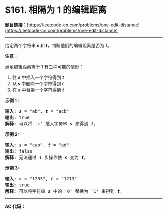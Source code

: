 # $161. 相隔为 1 的编辑距离

**题目链接：**[https://leetcode-cn.com/problems/one-edit-distance](https://leetcode-cn.com/problems/one-edit-distance)

---

<div class="content__1Y2H">
 <div class="notranslate">
  <p>给定两个字符串&nbsp;<strong><em>s </em></strong>和<strong><em> t</em></strong>，判断他们的编辑距离是否为 1。</p> 
  <p><strong>注意：</strong></p> 
  <p>满足编辑距离等于 1 有三种可能的情形：</p> 
  <ol> 
   <li>往 <em><strong>s</strong></em>&nbsp;中插入一个字符得到 <em><strong>t</strong></em></li> 
   <li>从<em><strong> s</strong></em>&nbsp;中删除一个字符得到 <em><strong>t</strong></em></li> 
   <li>在 <em><strong>s</strong></em>&nbsp;中替换一个字符得到 <em><strong>t</strong></em></li> 
  </ol> 
  <p><strong>示例 1：</strong></p> 
  <pre class="language-text"><strong>输入: </strong><strong><em>s</em></strong> = "ab", <strong><em>t</em></strong> = "acb"
<strong>输出: </strong>true
<strong>解释: </strong>可以将 'c' 插入字符串 <strong><em>s</em></strong>&nbsp;来得到 <em><strong>t</strong></em>。
</pre> 
  <p><strong>示例 2:</strong></p> 
  <pre class="language-text"><strong>输入: </strong><strong><em>s</em></strong> = "cab", <strong><em>t</em></strong> = "ad"
<strong>输出: </strong>false
<strong>解释: </strong>无法通过 1 步操作使 <em><strong>s</strong></em> 变为 <em><strong>t</strong></em>。</pre> 
  <p><strong>示例 3:</strong></p> 
  <pre class="language-text"><strong>输入: <em>s</em></strong> = "1203", <strong><em>t</em></strong> = "1213"
<strong>输出: </strong>true
<strong>解释: </strong>可以将字符串 <strong><em>s</em></strong>&nbsp;中的 '0' 替换为 '1' 来得到 <em><strong>t</strong></em>。</pre> 
 </div>
</div>

---

**AC 代码：**

```java

```
